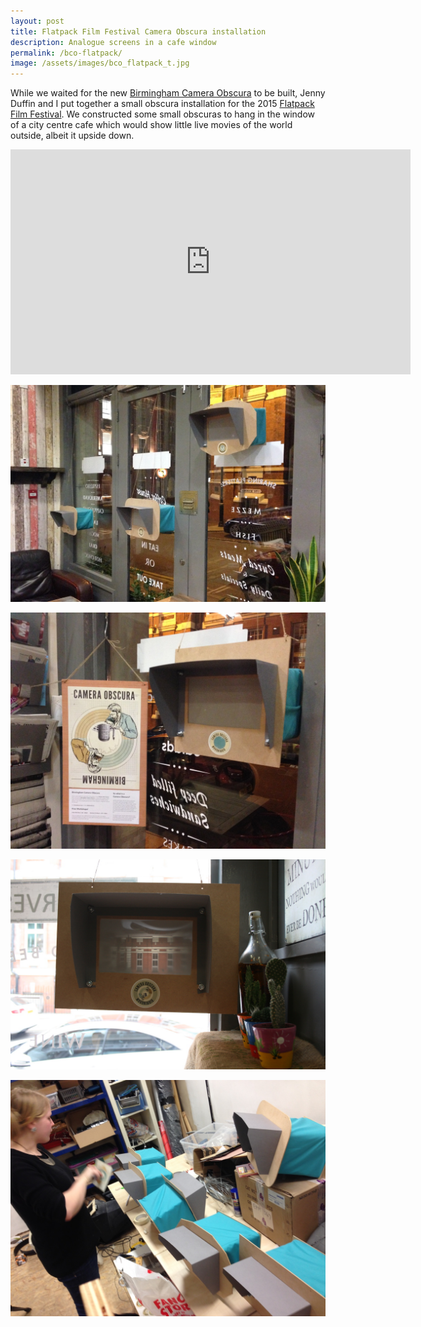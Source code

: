 ```yaml
---
layout: post
title: Flatpack Film Festival Camera Obscura installation
description: Analogue screens in a cafe window
permalink: /bco-flatpack/
image: /assets/images/bco_flatpack_t.jpg
---
```


While we waited for the new [Birmingham Camera Obscura](http://art.peteashton.com/bhamobscura-2/) to be built, Jenny Duffin and I put together a small obscura installation for the 2015 [Flatpack Film Festival](https://flatpackfestival.org.uk). We constructed some small obscuras to hang in the window of a city centre cafe which would show little live movies of the world outside, albeit it upside down. 

<iframe src="https://player.vimeo.com/video/352530670" width="640" height="360" frameborder="0" allow="autoplay; fullscreen" allowfullscreen></iframe>

![](/assets/images/bco_flatpack_home_1.jpg)

![](/assets/images/bco_flatpack_home_2.jpg)

![](/assets/images/bco_flatpack_home_4.jpg)

![](/assets/images/bco_flatpack_home_3.jpg)